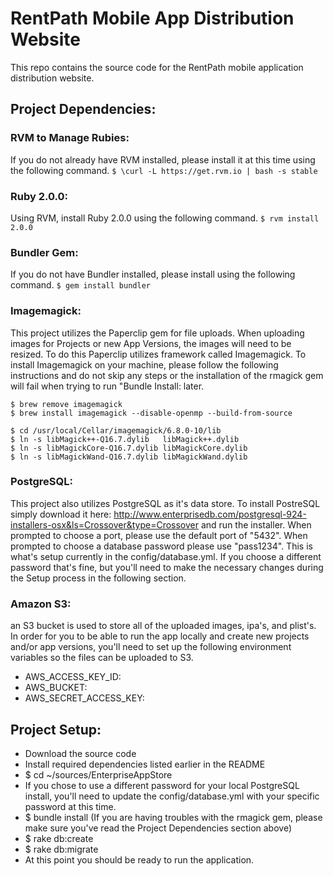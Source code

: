 RentPath Mobile App Distribution Website
================================

This repo contains the source code for the RentPath mobile application distribution website.

Project Dependencies:
------------------------------

### RVM to Manage Rubies:
If you do not already have RVM installed, please install it at this time using the following command.
``` $ \curl -L https://get.rvm.io | bash -s stable ```

### Ruby 2.0.0:
Using RVM, install Ruby 2.0.0 using the following command.
``` $ rvm install 2.0.0 ```

### Bundler Gem:
If you do not have Bundler installed, please install using the following command.
``` $ gem install bundler ```

### Imagemagick:
This project utilizes the Paperclip gem for file uploads. When uploading images for Projects or new App Versions, the images will need to be resized. To do this Paperclip utilizes framework called Imagemagick. To install Imagemagick on your machine, please follow the following instructions and do not skip any steps or the installation of the rmagick gem will fail when trying to run "Bundle Install: later.

```
$ brew remove imagemagick
$ brew install imagemagick --disable-openmp --build-from-source

$ cd /usr/local/Cellar/imagemagick/6.8.0-10/lib
$ ln -s libMagick++-Q16.7.dylib   libMagick++.dylib
$ ln -s libMagickCore-Q16.7.dylib libMagickCore.dylib
$ ln -s libMagickWand-Q16.7.dylib libMagickWand.dylib
```

### PostgreSQL:
This project also utilizes PostgreSQL as it's data store. To install PostreSQL simply download it here: http://www.enterprisedb.com/postgresql-924-installers-osx&ls=Crossover&type=Crossover and run the installer. When prompted to choose a port, please use the default port of "5432". When prompted to choose a database password please use "pass1234". This is what's setup currently in the config/database.yml. If you choose a different password that's fine, but you'll need to make the necessary changes during the Setup process in the following section.

### Amazon S3:
an S3 bucket is used to store all of the uploaded images, ipa's, and plist's. In order for you to be able to run the app locally and create new projects and/or app versions, you'll need to set up the following environment variables so the files can be uploaded to S3.

- AWS_ACCESS_KEY_ID:
- AWS_BUCKET:
- AWS_SECRET_ACCESS_KEY:

Project Setup:
-------------------

- Download the source code
- Install required dependencies listed earlier in the README
- $ cd ~/sources/EnterpriseAppStore
- If you chose to use a different password for your local PostgreSQL install, you'll need to update the config/database.yml with your specific password at this time.
- $ bundle install (If you are having troubles with the rmagick gem, please make sure you've read the Project Dependencies section above)
- $ rake db:create
- $ rake db:migrate
- At this point you should be ready to run the application.